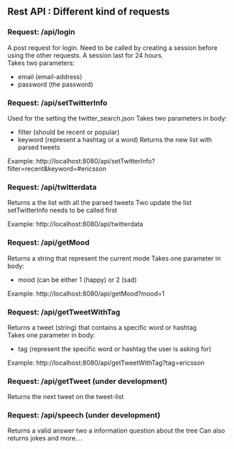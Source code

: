 Rest API : Different kind of requests
--------------------------------------

### Request: /api/login

A post request for login.
Need to be called by creating a session before using the other requests.
A session last for 24 hours.  
Takes two parameters:
- email (email-address)
- password (the password)



### Request: /api/setTwitterInfo
Used for the setting the twitter_search.json
Takes two parameters in body:
- filter (should be recent or popular)
- keyword (represent a hashtag or a word)
Returns the new list with parsed tweets

Example: http://localhost:8080/api/setTwitterInfo?filter=recent&keyword=#ericsson



### Request: /api/twitterdata
Returns a the list with all the parsed tweets
Two update the list setTwitterInfo needs to be called first

Example: http://localhost:8080/api/twitterdata



### Request: /api/getMood
Returns a string that represent the current mode
Takes one parameter in body:
- mood (can be either 1 (happy) or 2 (sad)

Example: http://localhost:8080/api/getMood?mood=1



### Request: /api/getTweetWithTag
Returns a tweet (string) that contains a specific word or hashtag  
Takes one parameter in body:
- tag (represent the specific word or hashtag the user is asking for)

Example: http://localhost:8080/api/getTweetWithTag?tag=ericsson



### Request: /api/getTweet (under development)
Returns the next tweet on the tweet-list



### Request: /api/speech (under development)
Returns a valid answer two a information question about the tree
Can also returns jokes and more….
